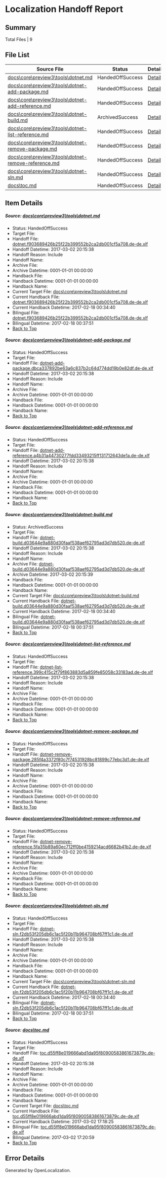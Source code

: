 # <a name='report-top'></a> Localization Handoff Report

## Summary
 Total Files | 9

## File List
 Source File | Status | Details 
 ----------- | ------ | ------- 
 [docs\core\preview3\tools\dotnet.md](https://github.com/dotnet/docs/blob/db8e3cea228e6c14fe2a546c9098910f82101925/docs/core/preview3/tools/dotnet.md) | HandedOffSuccess | [Details](#6da6b48d9de370c26f9bf75f1ccfc9c35cf02b3a81)
 [docs\core\preview3\tools\dotnet-add-package.md](https://github.com/dotnet/docs/blob/db8e3cea228e6c14fe2a546c9098910f82101925/docs/core/preview3/tools/dotnet-add-package.md) | HandedOffSuccess | [Details](#455257dc3678a610e696782e6e5fbb0425561d3a61)
 [docs\core\preview3\tools\dotnet-add-reference.md](https://github.com/dotnet/docs/blob/db8e3cea228e6c14fe2a546c9098910f82101925/docs/core/preview3/tools/dotnet-add-reference.md) | HandedOffSuccess | [Details](#cb99aeb6cbd90e8999e44eeee8d389841fe210c562)
 [docs\core\preview3\tools\dotnet-build.md](https://github.com/dotnet/docs/blob/db8e3cea228e6c14fe2a546c9098910f82101925/docs/core/preview3/tools/dotnet-build.md) | ArchivedSuccess | [Details](#fe04148957606a14b499c5e4175368ec5416b08063)
 [docs\core\preview3\tools\dotnet-list-reference.md](https://github.com/dotnet/docs/blob/db8e3cea228e6c14fe2a546c9098910f82101925/docs/core/preview3/tools/dotnet-list-reference.md) | HandedOffSuccess | [Details](#02fad5e32bdba97a8861737009a24debf45371d566)
 [docs\core\preview3\tools\dotnet-remove-package.md](https://github.com/dotnet/docs/blob/db8e3cea228e6c14fe2a546c9098910f82101925/docs/core/preview3/tools/dotnet-remove-package.md) | HandedOffSuccess | [Details](#a38f23b3f383bdeb24e3edcddbf70e3677d9821075)
 [docs\core\preview3\tools\dotnet-remove-reference.md](https://github.com/dotnet/docs/blob/db8e3cea228e6c14fe2a546c9098910f82101925/docs/core/preview3/tools/dotnet-remove-reference.md) | HandedOffSuccess | [Details](#0be40f42a5a43f8a00d24f2dab802a23b068a25376)
 [docs\core\preview3\tools\dotnet-sln.md](https://github.com/dotnet/docs/blob/db8e3cea228e6c14fe2a546c9098910f82101925/docs/core/preview3/tools/dotnet-sln.md) | HandedOffSuccess | [Details](#afba61f34e7f487691669853dc5392c2e565d4fc79)
 [docs\toc.md](https://github.com/dotnet/docs/blob/db8e3cea228e6c14fe2a546c9098910f82101925/docs/toc.md) | HandedOffSuccess | [Details](#030d42a41c556c3ffced40de4e0378abb71e3eac3479)

## Item Details
##### <a name='6da6b48d9de370c26f9bf75f1ccfc9c35cf02b3a81'></a> Source: [docs\core\preview3\tools\dotnet.md](https://github.com/dotnet/docs/blob/db8e3cea228e6c14fe2a546c9098910f82101925/docs/core/preview3/tools/dotnet.md)
* Status: HandedOffSuccess
* Target File: 
* Handoff File: [dotnet.f903689426b25f22b399552b2ca2db001cf5a708.de-de.xlf](https://github.com/dotnet/docs.handoff/blob/4da0172a7006a34e93d604c717a96433977a5272/ol-handoff/dotnet/docs.de-de/master/dotnet-core/dotnet.f903689426b25f22b399552b2ca2db001cf5a708.de-de.xlf)
* Handoff Datetime: 2017-03-02 20:15:38
* Handoff Reason: Include
* Handoff Name: 
* Archive File: 
* Archive Datetime: 0001-01-01 00:00:00
* Handback File: 
* Handback Datetime: 0001-01-01 00:00:00
* Handback Name: 
* Current Target File: [docs\core\preview3\tools\dotnet.md](https://github.com/dotnet/docs.de-de/blob/2d1b5e546804ea296061abf8863b59a53197fca5/docs/core/preview3/tools/dotnet.md)
* Current Handback File: [dotnet.f903689426b25f22b399552b2ca2db001cf5a708.de-de.xlf](https://github.com/dotnet/docs.handback/blob/30852a18defac4a93f42de1b3dc3dd6219e37e12/ol-handback/dotnet/docs.de-de/master/dotnet-core/dotnet.f903689426b25f22b399552b2ca2db001cf5a708.de-de.xlf)
* Current Handback Datetime: 2017-02-18 00:34:40
* Bilingual File: [dotnet.f903689426b25f22b399552b2ca2db001cf5a708.de-de.xlf](https://github.com/dotnet/docs.handback/blob/30852a18defac4a93f42de1b3dc3dd6219e37e12/ol-handback/dotnet/docs.de-de/master/dotnet-core/dotnet.f903689426b25f22b399552b2ca2db001cf5a708.de-de.xlf)
* Bilingual Datetime: 2017-02-18 00:37:51
* [Back to Top](#report-top)

##### <a name='455257dc3678a610e696782e6e5fbb0425561d3a61'></a> Source: [docs\core\preview3\tools\dotnet-add-package.md](https://github.com/dotnet/docs/blob/db8e3cea228e6c14fe2a546c9098910f82101925/docs/core/preview3/tools/dotnet-add-package.md)
* Status: HandedOffSuccess
* Target File: 
* Handoff File: [dotnet-add-package.dbca337892be63a6c837b2c64d774dd19b0e82df.de-de.xlf](https://github.com/dotnet/docs.handoff/blob/4da0172a7006a34e93d604c717a96433977a5272/ol-handoff/dotnet/docs.de-de/master/dotnet-core/dotnet-add-package.dbca337892be63a6c837b2c64d774dd19b0e82df.de-de.xlf)
* Handoff Datetime: 2017-03-02 20:15:38
* Handoff Reason: Include
* Handoff Name: 
* Archive File: 
* Archive Datetime: 0001-01-01 00:00:00
* Handback File: 
* Handback Datetime: 0001-01-01 00:00:00
* Handback Name: 
* [Back to Top](#report-top)

##### <a name='cb99aeb6cbd90e8999e44eeee8d389841fe210c562'></a> Source: [docs\core\preview3\tools\dotnet-add-reference.md](https://github.com/dotnet/docs/blob/db8e3cea228e6c14fe2a546c9098910f82101925/docs/core/preview3/tools/dotnet-add-reference.md)
* Status: HandedOffSuccess
* Target File: 
* Handoff File: [dotnet-add-reference.a4b31a44730277fdd33493215ff131712643de1a.de-de.xlf](https://github.com/dotnet/docs.handoff/blob/4da0172a7006a34e93d604c717a96433977a5272/ol-handoff/dotnet/docs.de-de/master/dotnet-core/dotnet-add-reference.a4b31a44730277fdd33493215ff131712643de1a.de-de.xlf)
* Handoff Datetime: 2017-03-02 20:15:38
* Handoff Reason: Include
* Handoff Name: 
* Archive File: 
* Archive Datetime: 0001-01-01 00:00:00
* Handback File: 
* Handback Datetime: 0001-01-01 00:00:00
* Handback Name: 
* [Back to Top](#report-top)

##### <a name='fe04148957606a14b499c5e4175368ec5416b08063'></a> Source: [docs\core\preview3\tools\dotnet-build.md](https://github.com/dotnet/docs/blob/db8e3cea228e6c14fe2a546c9098910f82101925/docs/core/preview3/tools/dotnet-build.md)
* Status: ArchivedSuccess
* Target File: 
* Handoff File: [dotnet-build.d03644e9a880d30faaf538aef62795ad3d7db520.de-de.xlf](https://github.com/dotnet/docs.handoff/blob/4da0172a7006a34e93d604c717a96433977a5272/ol-handoff/dotnet/docs.de-de/master/dotnet-core/dotnet-build.d03644e9a880d30faaf538aef62795ad3d7db520.de-de.xlf)
* Handoff Datetime: 2017-03-02 20:15:38
* Handoff Reason: Include
* Handoff Name: 
* Archive File: [dotnet-build.d03644e9a880d30faaf538aef62795ad3d7db520.de-de.xlf](https://github.com/dotnet/docs.handoff/blob/851ba72bd17a7f3eacf326ef503c4ed43d79fe1d/ol-archive/dotnet/docs.de-de/master/dotnet-core/dotnet-build.d03644e9a880d30faaf538aef62795ad3d7db520.de-de.xlf)
* Archive Datetime: 2017-03-02 20:15:39
* Handback File: 
* Handback Datetime: 0001-01-01 00:00:00
* Handback Name: 
* Current Target File: [docs\core\preview3\tools\dotnet-build.md](https://github.com/dotnet/docs.de-de/blob/2d1b5e546804ea296061abf8863b59a53197fca5/docs/core/preview3/tools/dotnet-build.md)
* Current Handback File: [dotnet-build.d03644e9a880d30faaf538aef62795ad3d7db520.de-de.xlf](https://github.com/dotnet/docs.handback/blob/30852a18defac4a93f42de1b3dc3dd6219e37e12/ol-handback/dotnet/docs.de-de/master/dotnet-core/dotnet-build.d03644e9a880d30faaf538aef62795ad3d7db520.de-de.xlf)
* Current Handback Datetime: 2017-02-18 00:34:40
* Bilingual File: [dotnet-build.d03644e9a880d30faaf538aef62795ad3d7db520.de-de.xlf](https://github.com/dotnet/docs.handback/blob/30852a18defac4a93f42de1b3dc3dd6219e37e12/ol-handback/dotnet/docs.de-de/master/dotnet-core/dotnet-build.d03644e9a880d30faaf538aef62795ad3d7db520.de-de.xlf)
* Bilingual Datetime: 2017-02-18 00:37:51
* [Back to Top](#report-top)

##### <a name='02fad5e32bdba97a8861737009a24debf45371d566'></a> Source: [docs\core\preview3\tools\dotnet-list-reference.md](https://github.com/dotnet/docs/blob/db8e3cea228e6c14fe2a546c9098910f82101925/docs/core/preview3/tools/dotnet-list-reference.md)
* Status: HandedOffSuccess
* Target File: 
* Handoff File: [dotnet-list-reference.399c415c2f79f863883d5a859fe85058c33183ad.de-de.xlf](https://github.com/dotnet/docs.handoff/blob/4da0172a7006a34e93d604c717a96433977a5272/ol-handoff/dotnet/docs.de-de/master/dotnet-core/dotnet-list-reference.399c415c2f79f863883d5a859fe85058c33183ad.de-de.xlf)
* Handoff Datetime: 2017-03-02 20:15:38
* Handoff Reason: Include
* Handoff Name: 
* Archive File: 
* Archive Datetime: 0001-01-01 00:00:00
* Handback File: 
* Handback Datetime: 0001-01-01 00:00:00
* Handback Name: 
* [Back to Top](#report-top)

##### <a name='a38f23b3f383bdeb24e3edcddbf70e3677d9821075'></a> Source: [docs\core\preview3\tools\dotnet-remove-package.md](https://github.com/dotnet/docs/blob/db8e3cea228e6c14fe2a546c9098910f82101925/docs/core/preview3/tools/dotnet-remove-package.md)
* Status: HandedOffSuccess
* Target File: 
* Handoff File: [dotnet-remove-package.285f4a3372f80c7f74531928bc81899c77ebc3d1.de-de.xlf](https://github.com/dotnet/docs.handoff/blob/4da0172a7006a34e93d604c717a96433977a5272/ol-handoff/dotnet/docs.de-de/master/dotnet-core/dotnet-remove-package.285f4a3372f80c7f74531928bc81899c77ebc3d1.de-de.xlf)
* Handoff Datetime: 2017-03-02 20:15:38
* Handoff Reason: Include
* Handoff Name: 
* Archive File: 
* Archive Datetime: 0001-01-01 00:00:00
* Handback File: 
* Handback Datetime: 0001-01-01 00:00:00
* Handback Name: 
* [Back to Top](#report-top)

##### <a name='0be40f42a5a43f8a00d24f2dab802a23b068a25376'></a> Source: [docs\core\preview3\tools\dotnet-remove-reference.md](https://github.com/dotnet/docs/blob/db8e3cea228e6c14fe2a546c9098910f82101925/docs/core/preview3/tools/dotnet-remove-reference.md)
* Status: HandedOffSuccess
* Target File: 
* Handoff File: [dotnet-remove-reference.5fa35b89a60ec712ff0be4159214acd6682b41b2.de-de.xlf](https://github.com/dotnet/docs.handoff/blob/4da0172a7006a34e93d604c717a96433977a5272/ol-handoff/dotnet/docs.de-de/master/dotnet-core/dotnet-remove-reference.5fa35b89a60ec712ff0be4159214acd6682b41b2.de-de.xlf)
* Handoff Datetime: 2017-03-02 20:15:38
* Handoff Reason: Include
* Handoff Name: 
* Archive File: 
* Archive Datetime: 0001-01-01 00:00:00
* Handback File: 
* Handback Datetime: 0001-01-01 00:00:00
* Handback Name: 
* [Back to Top](#report-top)

##### <a name='afba61f34e7f487691669853dc5392c2e565d4fc79'></a> Source: [docs\core\preview3\tools\dotnet-sln.md](https://github.com/dotnet/docs/blob/db8e3cea228e6c14fe2a546c9098910f82101925/docs/core/preview3/tools/dotnet-sln.md)
* Status: HandedOffSuccess
* Target File: 
* Handoff File: [dotnet-sln.f2db53f205db6c1ac5f20b11b964708bf67ff1c1.de-de.xlf](https://github.com/dotnet/docs.handoff/blob/4da0172a7006a34e93d604c717a96433977a5272/ol-handoff/dotnet/docs.de-de/master/dotnet-core/dotnet-sln.f2db53f205db6c1ac5f20b11b964708bf67ff1c1.de-de.xlf)
* Handoff Datetime: 2017-03-02 20:15:38
* Handoff Reason: Include
* Handoff Name: 
* Archive File: 
* Archive Datetime: 0001-01-01 00:00:00
* Handback File: 
* Handback Datetime: 0001-01-01 00:00:00
* Handback Name: 
* Current Target File: [docs\core\preview3\tools\dotnet-sln.md](https://github.com/dotnet/docs.de-de/blob/2d1b5e546804ea296061abf8863b59a53197fca5/docs/core/preview3/tools/dotnet-sln.md)
* Current Handback File: [dotnet-sln.f2db53f205db6c1ac5f20b11b964708bf67ff1c1.de-de.xlf](https://github.com/dotnet/docs.handback/blob/30852a18defac4a93f42de1b3dc3dd6219e37e12/ol-handback/dotnet/docs.de-de/master/dotnet-core/dotnet-sln.f2db53f205db6c1ac5f20b11b964708bf67ff1c1.de-de.xlf)
* Current Handback Datetime: 2017-02-18 00:34:40
* Bilingual File: [dotnet-sln.f2db53f205db6c1ac5f20b11b964708bf67ff1c1.de-de.xlf](https://github.com/dotnet/docs.handback/blob/30852a18defac4a93f42de1b3dc3dd6219e37e12/ol-handback/dotnet/docs.de-de/master/dotnet-core/dotnet-sln.f2db53f205db6c1ac5f20b11b964708bf67ff1c1.de-de.xlf)
* Bilingual Datetime: 2017-02-18 00:37:51
* [Back to Top](#report-top)

##### <a name='030d42a41c556c3ffced40de4e0378abb71e3eac3479'></a> Source: [docs\toc.md](https://github.com/dotnet/docs/blob/db8e3cea228e6c14fe2a546c9098910f82101925/docs/toc.md)
* Status: HandedOffSuccess
* Target File: 
* Handoff File: [toc.d55ff8e019666abd1da95f80900583861673879c.de-de.xlf](https://github.com/dotnet/docs.handoff/blob/4da0172a7006a34e93d604c717a96433977a5272/ol-handoff/dotnet/docs.de-de/master/dotnet-core/toc.d55ff8e019666abd1da95f80900583861673879c.de-de.xlf)
* Handoff Datetime: 2017-03-02 20:15:38
* Handoff Reason: Include
* Handoff Name: 
* Archive File: 
* Archive Datetime: 0001-01-01 00:00:00
* Handback File: 
* Handback Datetime: 0001-01-01 00:00:00
* Handback Name: 
* Current Target File: [docs\toc.md](https://github.com/dotnet/docs.de-de/blob/b07705b71d97eb3e759b2b94e17c0dbefde64b54/docs/toc.md)
* Current Handback File: [toc.d55ff8e019666abd1da95f80900583861673879c.de-de.xlf](https://github.com/dotnet/docs.handback/blob/76dfe89142861cca3575c7bb6105e100ca56e016/ol-handback/dotnet/docs.de-de/master/dotnet-core/toc.d55ff8e019666abd1da95f80900583861673879c.de-de.xlf)
* Current Handback Datetime: 2017-03-02 17:18:25
* Bilingual File: [toc.d55ff8e019666abd1da95f80900583861673879c.de-de.xlf](https://github.com/dotnet/docs.handback/blob/76dfe89142861cca3575c7bb6105e100ca56e016/ol-handback/dotnet/docs.de-de/master/dotnet-core/toc.d55ff8e019666abd1da95f80900583861673879c.de-de.xlf)
* Bilingual Datetime: 2017-03-02 17:20:59
* [Back to Top](#report-top)


## Error Details

Generated by OpenLocalization.
